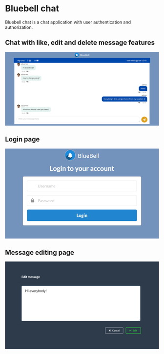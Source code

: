 # Bluebell chat

Bluebell chat is a chat application with user authentication and authorization. 

## Chat with like, edit and delete message features
![](images/chat.png)

## Login page
![](images/login.png)

## Message editing page
![](images/edit.png)
